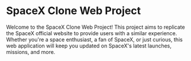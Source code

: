 # SpaceX Clone Web Project

Welcome to the SpaceX Clone Web Project! 
This project aims to replicate the SpaceX official website to provide users with a similar experience. Whether you're a space enthusiast, a fan of SpaceX, or just curious, this web application will keep you updated on SpaceX's latest launches, missions, and more.
